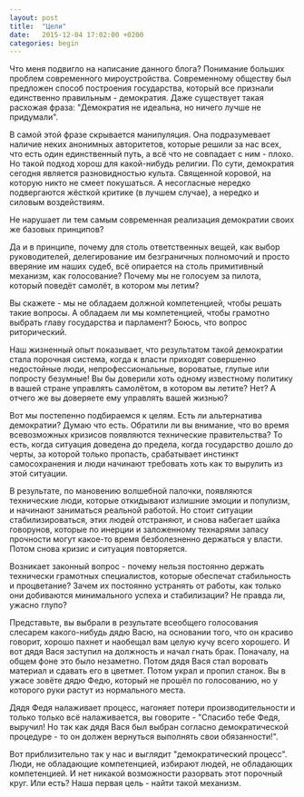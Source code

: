 ```yaml
---
layout: post
title:  "Цели"
date:   2015-12-04 17:02:00 +0200
categories: begin
---
```

Что меня подвигло на написание данного блога? Понимание больших проблем современного мироустройства. Современному обществу был предложен способ построения государства, который все признали единственно правильным - демократия. Даже существует такая расхожая фраза: "Демократия не идеальна, но ничего лучше не придумали".

В самой этой фразе скрывается манипуляция. Она подразумевает наличие неких анонимных авторитетов, которые решили за нас всех, что есть один единственный путь, а всё что не совпадает с ним - плохо. Но такой подход хорош для какой-нибудь религии. По сути, демократия сегодня является разновидностью культа. Священной коровой, на которую никто не смеет покушаться. А несогласные нередко подвергаются жёсткой критике (в лучшем случае), а нередко и силовым воздействиям.

Не нарушает ли тем самым современная реализация демократии своих же базовых принципов?

Да и в принципе, почему для столь ответственных вещей, как выбор руководителей, делегирование им безграничных полномочий и просто вверяние им наших судеб, всё опирается на столь примитивный механизм, как голосование? Почему мы не голосуем за пилота, который поведёт самолёт, в котором мы летим?

Вы скажете - мы не обладаем должной компетенцией, чтобы решать такие вопросы. А обладаем ли мы компетенцией, чтобы грамотно выбрать главу государства и парламент? Боюсь, что вопрос риторический.

Наш жизненный опыт показывает, что результатом такой демократии стала порочная система, когда к власти приходят совершенно недостойные люди, непрофессиональные, вороватые, глупые или попросту безумные! Вы бы доверили хоть одному известному политику в вашей стране управлять самолётом, в котором вы летите? Нет? А отчего же вы доверяете ему управлять вашей жизнью?

Вот мы постепенно подбираемся к целям. Есть ли альтернатива демократии? Думаю что есть. Обратили ли вы внимание, что во время всевозможных кризисов появляются технические правительства? То есть, когда ситуация доведена до предела, когда государство дошло до черты, за которой только пропасть, срабатывает инстинкт самосохранения и люди начинают требовать хоть как то вырулить из этой ситуации.

В результате, по мановению волшебной палочки, появляются технические люди, которые откидывают излишние эмоции и популизм, и начинают заниматься реальной работой. Но стоит ситуации стабилизироваться, этих людей отстраняют, и снова набегает шайка говорунов, которые по инерции и заложенному технарями запасу прочности могут какое-то время безболезненно держаться у власти. Потом снова кризис и ситуация повторяется.

Возникает законный вопрос - почему нельзя постоянно держать технически грамотных специалистов, которые обеспечат стабильность и процветание? Зачем их постоянно устранять от работы, как только они добиваются минимального успеха и стабилизации? Не правда ли, ужасно глупо?

Представьте, вы выбрали в результате всеобщего голосования слесарем какого-нибудь дядю Васю, на основании того, что он красиво говорит, хорошо пахнет и наобещал вам целую кучу всего хорошего. И вот дядя Вася заступил на должность и начал гнать брак. Поначалу, на общем фоне это было незаметно. Потом дядя Вася стал воровать материал и сдавать его в цветмет. Потом украл и пропил станок. Вы в ужасе зовёте дядю Федю, который не прошёл по голосованию, но у которого руки растут из нормального места.

Дядя Федя налаживает процесс, нагоняет потери производительности и только только всё налаживается, вы говорите - "Спасибо тебе Федя, выручил! Но так как дядя Вася был выбран согласно демократической процедуре - то он должен вернуться выполнять свои обязанности!".

Вот приблизительно так у нас и выглядит "демократический процесс". Люди, не обладающие компетенцией, избирают людей, не обладающих компетенцией. И нет никакой возможности разорвать этот порочный круг. Или есть? Наша первая цель - найти такой механизм.
